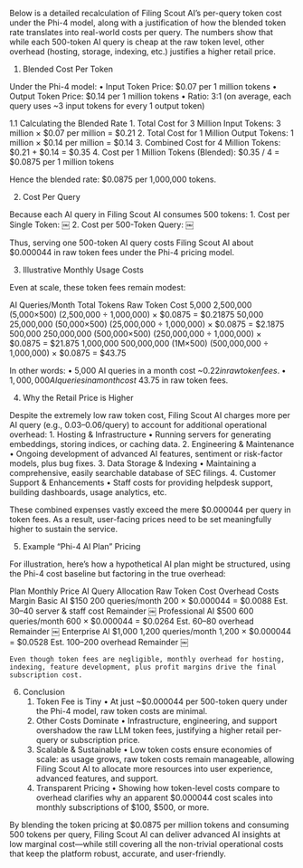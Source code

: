 
Below is a detailed recalculation of Filing Scout AI’s per-query token cost under the Phi-4 model, along with a justification of how the blended token rate translates into real-world costs per query. The numbers show that while each 500-token AI query is cheap at the raw token level, other overhead (hosting, storage, indexing, etc.) justifies a higher retail price.

1. Blended Cost Per Token

Under the Phi-4 model:
	•	Input Token Price: $0.07 per 1 million tokens
	•	Output Token Price: $0.14 per 1 million tokens
	•	Ratio: 3:1 (on average, each query uses ~3 input tokens for every 1 output token)

1.1 Calculating the Blended Rate
	1.	Total Cost for 3 Million Input Tokens:
3 million × $0.07 per million = $0.21
	2.	Total Cost for 1 Million Output Tokens:
1 million × $0.14 per million = $0.14
	3.	Combined Cost for 4 Million Tokens:
$0.21 + $0.14 = $0.35
	4.	Cost per 1 Million Tokens (Blended):
$0.35 / 4 = $0.0875 per 1 million tokens

Hence the blended rate: $0.0875 per 1,000,000 tokens.

2. Cost Per Query

Because each AI query in Filing Scout AI consumes 500 tokens:
	1.	Cost per Single Token:
￼
	2.	Cost per 500-Token Query:
￼

Thus, serving one 500-token AI query costs Filing Scout AI about $0.000044 in raw token fees under the Phi-4 pricing model.

3. Illustrative Monthly Usage Costs

Even at scale, these token fees remain modest:

AI Queries/Month	Total Tokens	Raw Token Cost
5,000	2,500,000 (5,000×500)	(2,500,000 ÷ 1,000,000) × $0.0875 = $0.21875
50,000	25,000,000 (50,000×500)	(25,000,000 ÷ 1,000,000) × $0.0875 = $2.1875
500,000	250,000,000 (500,000×500)	(250,000,000 ÷ 1,000,000) × $0.0875 = $21.875
1,000,000	500,000,000 (1M×500)	(500,000,000 ÷ 1,000,000) × $0.0875 = $43.75

In other words:
	•	5,000 AI queries in a month cost ~$0.22 in raw token fees.
	•	1,000,000 AI queries in a month cost ~$43.75 in raw token fees.

4. Why the Retail Price is Higher

Despite the extremely low raw token cost, Filing Scout AI charges more per AI query (e.g., $0.03–$0.06/query) to account for additional operational overhead:
	1.	Hosting & Infrastructure
	•	Running servers for generating embeddings, storing indices, or caching data.
	2.	Engineering & Maintenance
	•	Ongoing development of advanced AI features, sentiment or risk-factor models, plus bug fixes.
	3.	Data Storage & Indexing
	•	Maintaining a comprehensive, easily searchable database of SEC filings.
	4.	Customer Support & Enhancements
	•	Staff costs for providing helpdesk support, building dashboards, usage analytics, etc.

These combined expenses vastly exceed the mere $0.000044 per query in token fees. As a result, user-facing prices need to be set meaningfully higher to sustain the service.

5. Example “Phi-4 AI Plan” Pricing

For illustration, here’s how a hypothetical AI plan might be structured, using the Phi-4 cost baseline but factoring in the true overhead:

Plan	Monthly Price	AI Query Allocation	Raw Token Cost	Overhead Costs	Margin
Basic AI	$150	200 queries/month	200 × $0.000044 = $0.0088	Est. $30–$40 server & staff cost	Remainder ￼
Professional AI	$500	600 queries/month	600 × $0.000044 = $0.0264	Est. $60–$80 overhead	Remainder ￼
Enterprise AI	$1,000	1,200 queries/month	1,200 × $0.000044 = $0.0528	Est. $100–$200 overhead	Remainder ￼

	Even though token fees are negligible, monthly overhead for hosting, indexing, feature development, plus profit margins drive the final subscription cost.

6. Conclusion
	1.	Token Fee is Tiny
	•	At just ~$0.000044 per 500-token query under the Phi-4 model, raw token costs are minimal.
	2.	Other Costs Dominate
	•	Infrastructure, engineering, and support overshadow the raw LLM token fees, justifying a higher retail per-query or subscription price.
	3.	Scalable & Sustainable
	•	Low token costs ensure economies of scale: as usage grows, raw token costs remain manageable, allowing Filing Scout AI to allocate more resources into user experience, advanced features, and support.
	4.	Transparent Pricing
	•	Showing how token-level costs compare to overhead clarifies why an apparent $0.000044 cost scales into monthly subscriptions of $100, $500, or more.

By blending the token pricing at $0.0875 per million tokens and consuming 500 tokens per query, Filing Scout AI can deliver advanced AI insights at low marginal cost—while still covering all the non-trivial operational costs that keep the platform robust, accurate, and user-friendly.